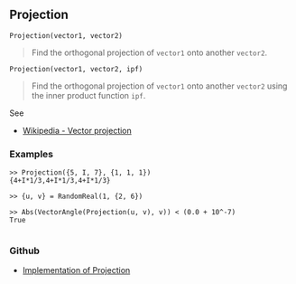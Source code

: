 ## Projection

```
Projection(vector1, vector2)
```

> Find the orthogonal projection of `vector1` onto another `vector2`.
 
```
Projection(vector1, vector2, ipf)
```

> Find the orthogonal projection of `vector1` onto another `vector2` using the inner product function `ipf`.

See
* [Wikipedia - Vector projection](https://en.wikipedia.org/wiki/Vector_projection)

### Examples

```
>> Projection({5, I, 7}, {1, 1, 1})
{4+I*1/3,4+I*1/3,4+I*1/3}

>> {u, v} = RandomReal(1, {2, 6})

>> Abs(VectorAngle(Projection(u, v), v)) < (0.0 + 10^-7)
True
     
```

### Github

* [Implementation of Projection](https://github.com/axkr/symja_android_library/blob/master/symja_android_library/matheclipse-core/src/main/java/org/matheclipse/core/builtin/LinearAlgebra.java#L4499) 
